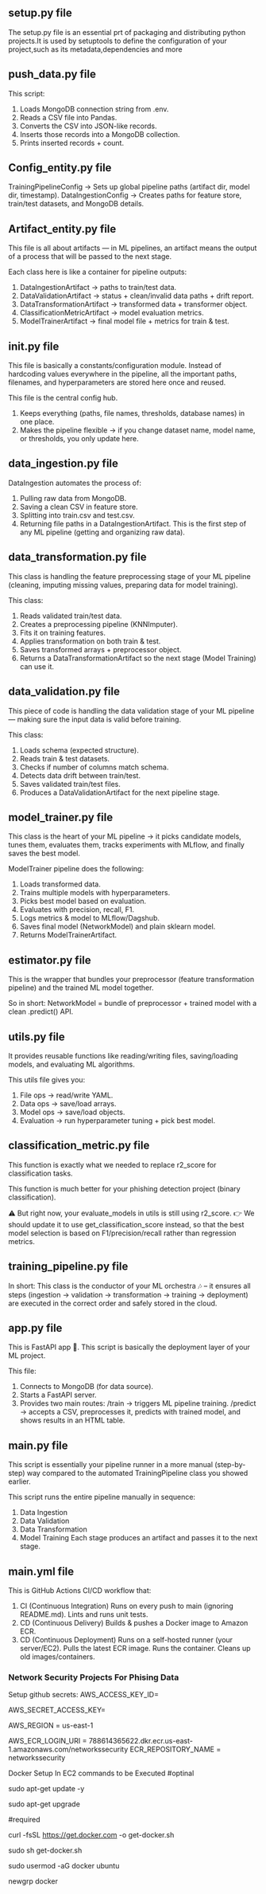 ## setup.py file
The setup.py file is an essential prt of packaging and 
distributing python projects.It is used by setuptools
to define the configuration of your project,such as its metadata,dependencies and more

## push_data.py file
This script:
1) Loads MongoDB connection string from .env.
2) Reads a CSV file into Pandas.
3) Converts the CSV into JSON-like records.
4) Inserts those records into a MongoDB collection.
5) Prints inserted records + count.
   
## Config_entity.py file
TrainingPipelineConfig → Sets up global pipeline paths (artifact dir, model dir, timestamp).
DataIngestionConfig → Creates paths for feature store, train/test datasets, and MongoDB details.

## Artifact_entity.py file
This file is all about artifacts — in ML pipelines, an artifact means the output of a process that will be passed to the next stage.

Each class here is like a container for pipeline outputs:

1) DataIngestionArtifact → paths to train/test data.
2) DataValidationArtifact → status + clean/invalid data paths + drift report.
3) DataTransformationArtifact → transformed data + transformer object.
4) ClassificationMetricArtifact → model evaluation metrics.
5) ModelTrainerArtifact → final model file + metrics for train & test.

## __init__.py file

This file is basically a constants/configuration module. Instead of hardcoding 
values everywhere in the pipeline, all the important paths, filenames, and hyperparameters are stored here once and reused.

This file is the central config hub.
1) Keeps everything (paths, file names, thresholds, database names) in one place.
2) Makes the pipeline flexible → if you change dataset name, model name, or thresholds, you only update here.


## data_ingestion.py file
DataIngestion automates the process of:
1) Pulling raw data from MongoDB.
2) Saving a clean CSV in feature store.
3) Splitting into train.csv and test.csv.
4) Returning file paths in a DataIngestionArtifact.
This is the first step of any ML pipeline (getting and organizing raw data).

## data_transformation.py file
This class is handling the feature preprocessing stage of
your ML pipeline (cleaning, imputing missing values, preparing data for model training).

This class:
1) Reads validated train/test data.
2) Creates a preprocessing pipeline (KNNImputer).
3) Fits it on training features.
4) Applies transformation on both train & test.
5) Saves transformed arrays + preprocessor object.
6) Returns a DataTransformationArtifact so the next stage (Model Training) can use it.

## data_validation.py file

This piece of code is handling the data validation 
stage of your ML pipeline — making sure the input data is valid before training.

This class:
1) Loads schema (expected structure).
2) Reads train & test datasets.
3) Checks if number of columns match schema.
4) Detects data drift between train/test.
5) Saves validated train/test files.
6) Produces a DataValidationArtifact for the next pipeline stage.

## model_trainer.py file
This class is the heart of your ML pipeline → it picks candidate models, 
tunes them, evaluates them, tracks experiments with MLflow, and finally saves the best model.

ModelTrainer pipeline does the following:
1) Loads transformed data.
2) Trains multiple models with hyperparameters.
3) Picks best model based on evaluation.
4) Evaluates with precision, recall, F1.
5) Logs metrics & model to MLflow/Dagshub.
6) Saves final model (NetworkModel) and plain sklearn model.
7) Returns ModelTrainerArtifact.

## estimator.py file
This is the wrapper that bundles your 
preprocessor (feature transformation pipeline) and the trained ML model together.

So in short:
NetworkModel = bundle of preprocessor + trained model with a clean .predict() API.

## utils.py file
It provides reusable functions like reading/writing files, 
saving/loading models, and evaluating ML algorithms.

This utils file gives you:
1) File ops → read/write YAML.
2) Data ops → save/load arrays.
3) Model ops → save/load objects.
4) Evaluation → run hyperparameter tuning + pick best model.
   
 ## classification_metric.py file
This function is exactly what we needed to replace r2_score for classification tasks.

This function is much better for your phishing detection project (binary classification).

⚠️ But right now, your evaluate_models in utils is still using r2_score.
👉 We should update it to use get_classification_score instead, so that the best model selection is based on F1/precision/recall rather than regression metrics.

## training_pipeline.py file
In short: This class is the conductor of your ML orchestra 🎶 – it ensures all 
steps (ingestion → validation → transformation → training → deployment) are executed in the correct order and safely stored in the cloud.

## app.py file
This is FastAPI app 🚀. This script is basically the deployment layer of your ML project.

This file:
1) Connects to MongoDB (for data source).
2) Starts a FastAPI server.
3) Provides two main routes:
  /train → triggers ML pipeline training.
  /predict → accepts a CSV, preprocesses it, predicts with trained model, and shows results in an HTML table.

## main.py file
This script is essentially your pipeline runner in a more manual (step-by-step) 
way compared to the automated TrainingPipeline class you showed earlier.

This script runs the entire pipeline manually in sequence:
1) Data Ingestion
2) Data Validation
3) Data Transformation
4) Model Training
Each stage produces an artifact and passes it to the next stage.

## main.yml file
This is GitHub Actions CI/CD workflow that:
1) CI (Continuous Integration)
Runs on every push to main (ignoring README.md).
Lints and runs unit tests.
2) CD (Continuous Delivery)
Builds & pushes a Docker image to Amazon ECR.
3) CD (Continuous Deployment)
Runs on a self-hosted runner (your server/EC2).
Pulls the latest ECR image.
Runs the container.
Cleans up old images/containers.

### Network Security Projects For Phising Data

Setup github secrets:
AWS_ACCESS_KEY_ID=

AWS_SECRET_ACCESS_KEY=

AWS_REGION = us-east-1

AWS_ECR_LOGIN_URI = 788614365622.dkr.ecr.us-east-1.amazonaws.com/networkssecurity
ECR_REPOSITORY_NAME = networkssecurity


Docker Setup In EC2 commands to be Executed
#optinal

sudo apt-get update -y

sudo apt-get upgrade

#required

curl -fsSL https://get.docker.com -o get-docker.sh

sudo sh get-docker.sh

sudo usermod -aG docker ubuntu

newgrp docker
